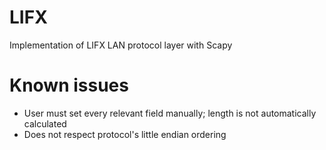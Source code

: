 # LIFX
Implementation of LIFX LAN protocol layer with Scapy

# Known issues
- User must set every relevant field manually; length is not automatically calculated
- Does not respect protocol's little endian ordering
